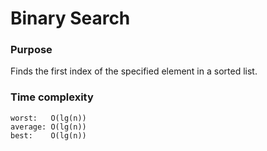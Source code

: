 # Binary Search
### Purpose
Finds the first index of the specified element in a sorted list.
### Time complexity
    worst:   O(lg(n))
    average: O(lg(n))
    best:    O(lg(n))
